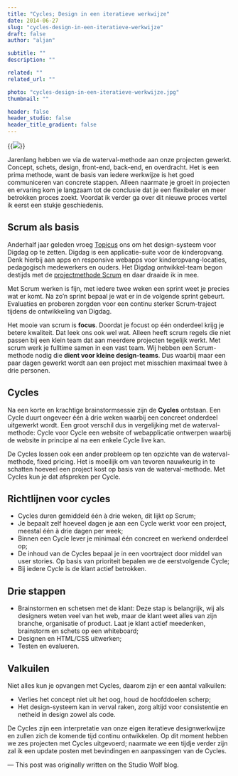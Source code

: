 ```yaml
---
title: "Cycles; Design in een iteratieve werkwijze"
date: 2014-06-27
slug: "cycles-design-in-een-iteratieve-werkwijze"
draft: false
author: "aljan"

subtitle: ""
description: ""

related: ""
related_url: ""

photo: "cycles-design-in-een-iteratieve-werkwijze.jpg"
thumbnail: ""

header: false
header_studio: false
header_title_gradient: false
---
```


{{<image src="cycles-design-in-een-iteratieve-werkwijze.jpg">}}

Jarenlang hebben we via de waterval-methode aan onze projecten gewerkt. Concept, schets, design, front-end, back-end, en overdracht. Het is een prima methode, want de basis van iedere werkwijze is het goed communiceren van concrete stappen. Alleen naarmate je groeit in projecten en ervaring kom je langzaam tot de conclusie dat je een flexibeler en meer betrokken proces zoekt. Voordat ik verder ga over dit nieuwe proces vertel ik eerst een stukje geschiedenis.

## Scrum als basis

Anderhalf jaar geleden vroeg [Topicus](http://topicus.nl/) ons om het design-systeem voor Digdag op te zetten. Digdag is een applicatie-suite voor de kinderopvang. Denk hierbij aan apps en responsive webapps voor kinderopvang-locaties, pedagogisch medewerkers en ouders. Het Digdag ontwikkel-team begon destijds met de [projectmethode Scrum](http://en.wikipedia.org/wiki/Scrum_(software_development)) en daar draaide ik in mee.

Met Scrum werken is fijn, met iedere twee weken een sprint weet je precies wat er komt. Na zo’n sprint bepaal je wat er in de volgende sprint gebeurt. Evaluaties en proberen zorgden voor een continu sterker Scrum-traject tijdens de ontwikkeling van Digdag.

Het mooie van scrum is **focus**. Doordat je focust op één onderdeel krijg je betere kwaliteit. Dat leek ons ook wel wat. Alleen heeft scrum regels die niet passen bij een klein team dat aan meerdere projecten tegelijk werkt. Met scrum werk je fulltime samen in een vast team. Wij hebben een Scrum-methode nodig die **dient voor kleine design-teams**. Dus waarbij maar een paar dagen gewerkt wordt aan een project met misschien maximaal twee à drie personen.

## Cycles

Na een korte en krachtige brainstormsessie zijn de **Cycles** ontstaan. Een Cycle duurt ongeveer één à drie weken waarbij een concreet onderdeel uitgewerkt wordt. Een groot verschil dus in vergelijking met de waterval-methode: Cycle voor Cycle een website of webapplicatie ontwerpen waarbij de website in principe al na een enkele Cycle live kan.

De Cycles lossen ook een ander probleem op ten opzichte van de waterval-methode, fixed pricing. Het is moeilijk om van tevoren nauwkeurig in te schatten hoeveel een project kost op basis van de waterval-methode. Met Cycles kun je dat afspreken per Cycle.

## Richtlijnen voor cycles

- Cycles duren gemiddeld één à drie weken, dit lijkt op Scrum;
- Je bepaalt zelf hoeveel dagen je aan een Cycle werkt voor een project, meestal één à drie dagen per week;
- Binnen een Cycle lever je minimaal één concreet en werkend onderdeel op;
- De inhoud van de Cycles bepaal je in een voortraject door middel van user stories. Op basis van prioriteit bepalen we de eerstvolgende Cycle;
- Bij iedere Cycle is de klant actief betrokken.

## Drie stappen

- Brainstormen en schetsen met de klant: Deze stap is belangrijk, wij als designers weten veel van het web, maar de klant weet alles van zijn branche, organisatie of product. Laat je klant actief meedenken, brainstorm en schets op een whiteboard;
- Designen en HTML/CSS uitwerken;
- Testen en evalueren.

## Valkuilen

Niet alles kun je opvangen met Cycles, daarom zijn er een aantal valkuilen:

- Verlies het concept niet uit het oog, houd de hoofddoelen scherp;
- Het design-systeem kan in verval raken, zorg altijd voor consistentie en netheid in design zowel als code.

De Cycles zijn een interpretatie van onze eigen iteratieve designwerkwijze en zullen zich de komende tijd continu ontwikkelen. Op dit moment hebben we zes projecten met Cycles uitgevoerd; naarmate we een tijdje verder zijn zal ik een update posten met bevindingen en aanpassingen van de Cycles.

— This post was originally written on the Studio Wolf blog.
